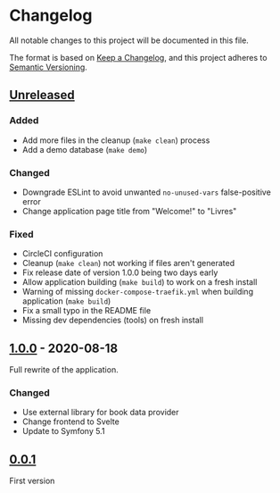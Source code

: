 # Changelog
All notable changes to this project will be documented in this file.

The format is based on [Keep a Changelog](https://keepachangelog.com/en/1.0.0/),
and this project adheres to [Semantic Versioning](https://semver.org/spec/v2.0.0.html).

## [Unreleased]

### Added

- Add more files in the cleanup (`make clean`) process
- Add a demo database (`make demo`)

### Changed

- Downgrade ESLint to avoid unwanted `no-unused-vars` false-positive error
- Change application page title from "Welcome!" to "Livres"

### Fixed

- CircleCI configuration
- Cleanup (`make clean`) not working if files aren't generated
- Fix release date of version 1.0.0 being two days early
- Allow application building (`make build`) to work on a fresh install
- Warning of missing `docker-compose-traefik.yml` when building application (`make build`)
- Fix a small typo in the README file
- Missing dev dependencies (tools) on fresh install

## [1.0.0] - 2020-08-18

Full rewrite of the application.

### Changed

- Use external library for book data provider
- Change frontend to Svelte
- Update to Symfony 5.1

## [0.0.1]

First version

[Unreleased]: https://github.com/MacFJA/livres/compare/1.0.0...HEAD
[1.0.0]: https://github.com/MacFJA/livres/releases/tag/1.0.0
[0.0.1]: https://github.com/MacFJA/livres/releases/tag/0.0.1